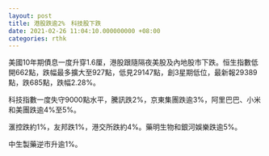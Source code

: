 ```yaml
---
layout: post
title: 港股跌逾2%　科技股下跌
date: 2021-02-26 11:04:10.000000000 +08:00
categories: rthk
---
```


美國10年期債息一度升穿1.6厘，港股跟隨隔夜美股及內地股市下跌。恒生指數低開662點，跌幅最多擴大至927點，低見29147點，創3星期低位，最新報29389點，跌685點，跌幅2.28%。

科技指數一度失守9000點水平，騰訊跌2%，京東集團跌逾3%，阿里巴巴、小米和美團跌逾4%至5%。

滙控跌約1%，友邦跌1%，港交所跌約4%。藥明生物和銀河娛樂跌逾5%。

中生製藥逆市升逾1%。
